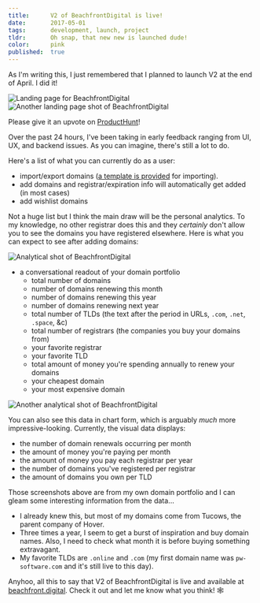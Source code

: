 ```yaml
---
title:      V2 of BeachfrontDigital is live!
date:       2017-05-01
tags:       development, launch, project
tldr:       Oh snap, that new new is launched dude!
color:      pink
published:  true
---
```


As I'm writing this, I just remembered that I planned to launch V2 at the end of April. I did it!

![Landing page for BeachfrontDigital](🖼01.png)
![Another landing page shot of BeachfrontDigital](🖼02.png)

Please give it an upvote on [ProductHunt](https://www.producthunt.com/posts/beachfrontdigital "BeachfrontDigital on ProductHunt")!

Over the past 24 hours, I've been taking in early feedback ranging from UI, UX, and backend issues. As you can imagine, there's still a lot to do.

Here's a list of what you can currently do as a user:

- import/export domains ([a template is provided](https://beachfront.digital/downloads/beachfront-digital-import.csv "BeachfrontDigital import template") for importing).
- add domains and registrar/expiration info will automatically get added (in most cases)
- add wishlist domains

Not a huge list but I think the main draw will be the personal analytics. To my knowledge, no other registrar does this and they *certainly* don't allow you to see the domains you have registered elsewhere. Here is what you can expect to see after adding domains:

![Analytical shot of BeachfrontDigital](🖼03.png)

- a conversational readout of your domain portfolio
  - total number of domains
  - number of domains renewing this month
  - number of domains renewing this year
  - number of domains renewing next year
  - total number of TLDs (the text after the period in URLs, `.com`, `.net`, `.space`, &c)
  - total number of registrars (the companies you buy your domains from)
  - your favorite registrar
  - your favorite TLD
  - total amount of money you're spending annually to renew your domains
  - your cheapest domain
  - your most expensive domain

![Another analytical shot of BeachfrontDigital](🖼04.png)

You can also see this data in chart form, which is arguably *much* more impressive-looking. Currently, the visual data displays:

- the number of domain renewals occurring per month
- the amount of money you're paying per month
- the amount of money you pay each registrar per year
- the number of domains you've registered per registrar
- the amount of domains you own per TLD

Those screenshots above are from my own domain portfolio and I can gleam some interesting information from the data...

- I already knew this, but most of my domains come from Tucows, the parent company of Hover.
- Three times a year, I seem to get a burst of inspiration and buy domain names. Also, I need to check what month it is before buying something extravagant.
- My favorite TLDs are `.online` and `.com` (my first domain name was `pw-software.com` and it's still live to this day).

Anyhoo, all this to say that V2 of BeachfrontDigital is live and available at [beachfront.digital](https://beachfront.digital "BeachfrontDigital!"). Check it out and let me know what you think! 🕸

